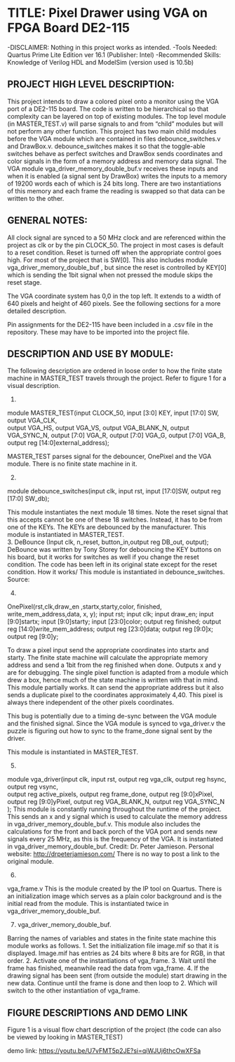 # TITLE: Pixel Drawer using VGA on FPGA Board DE2-115
-DISCLAIMER: Nothing in this project works as intended.
-Tools Needed: Quartus Prime Lite Edition ver 16.1 (Publisher: Intel)
-Recommended Skills: Knowledge of Verilog HDL and ModelSim (version used is 10.5b)

## PROJECT HIGH LEVEL DESCRIPTION: 

This project intends to draw a colored pixel onto a monitor using the VGA port of a DE2-115 board.  The code is written to be hierarchical so that complexity can be layered on top of existing modules. The top level module (in MASTER_TEST.v) will parse signals to and from “child” modules but will not perform any other function. This project has two main child modules before the VGA module which are contained in files debounce_switches.v and DrawBox.v. debounce_switches makes it so that the toggle-able switches behave as perfect switches and DrawBox sends coordinates and color signals in the form of a memory address and memory data signal.  The VGA module vga_driver_memory_double_buf.v receives these inputs and when it is enabled (a signal sent by DrawBox) writes the inputs to a memory of 19200 words each of which is 24 bits long.  There are two instantiations of this memory and each frame the reading is swapped so that data can be written to the other.

## GENERAL NOTES:
 
All clock signal are synced to a 50 MHz clock and are referenced within the project as clk or by the pin CLOCK_50. The project in most cases is default to a reset condition. Reset is turned off when the appropriate control goes high. For most of the project that is SW[0].  This also includes module vga_driver_memory_double_buf , but since the reset is controlled by KEY[0] which is sending the 1bit signal when not pressed the module skips the reset stage.

The VGA coordinate system has 0,0 in the top left. It extends to a width of 640 pixels and height of 460 pixels. See the following sections for a more detailed description.

Pin assignments for the DE2-115 have been included in a .csv file in the repository. These may have to be imported into the project file.

## DESCRIPTION AND USE BY MODULE: 

The following description are ordered in loose order to how the finite state machine in MASTER_TEST travels through the project. Refer to figure 1 for a visual description.

1.
module MASTER_TEST(input  CLOCK_50, input  [3:0]  KEY, input  [17:0] SW, output        VGA_CLK,  
output        VGA_HS, output        VGA_VS, output        VGA_BLANK_N, output        VGA_SYNC_N,
output [7:0]  VGA_R, output [7:0]  VGA_G, output [7:0]  VGA_B, output reg [14:0]external_address);

MASTER_TEST parses signal for the debouncer, OnePixel and the VGA module. There is no finite state machine in it.

2.
module debounce_switches(input clk, input rst, input [17:0]SW,  output reg [17:0] SW_db); 

This module instantiates the next module 18 times. Note the reset signal that this accepts cannot be one of these 18 switches. Instead, it has to be from one of the KEYs. The KEYs are debounced by the manufacturer. This module is instantiated in MASTER_TEST.  
3.
DeBounce (Input clk, n_reset, button_in,output reg DB_out, output);
DeBounce was written by Tony Storey for debouncing the KEY buttons on his board, but it works for switches as well if you change the reset condition. The code has been left in its original state except for the reset condition. How it works/
This module is instantiated in debounce_switches.
Source: 

4.
OnePixel(rst,clk,draw_en ,startx,starty,color, finished, write_mem_address,data, x, y);
input rst; input clk; input draw_en;
input [9:0]startx; input [9:0]starty; input [23:0]color;
output reg finished; output reg [14:0]write_mem_address; output reg [23:0]data;
output reg [9:0]x; output reg [9:0]y;

To draw a pixel input send the appropriate coordinates into startx and starty. The finite state machine will calculate the appropriate memory address and send a 1bit from the reg finished when done.  Outputs x and y are for debugging. The single pixel function is adapted from a module which drew a box, hence much of the state machine is written with that in mind.  This module partially works. It can send the appropriate address but it also sends a duplicate pixel to the coordinates approximately 4,40. This pixel is always there independent of the other pixels coordinates. 

This bug is potentially due to a timing de-sync between the VGA module and the finished signal. Since the VGA module is synced to vga_driver.v the puzzle is figuring out how to sync to the frame_done signal sent by the driver. 

This module is instantiated in MASTER_TEST. 

5. 

module vga_driver(input clk, input rst, output reg vga_clk, output reg hsync, output reg vsync,  
output reg active_pixels, output reg frame_done, output reg [9:0]xPixel, output reg [9:0]yPixel, 
output reg VGA_BLANK_N, output reg VGA_SYNC_N );
This module is constantly running throughout the runtime of the project.  This sends an x and y signal  which is used to calculate the memory address in vga_driver_memory_double_buf.v.  This module also includes the calculations for the front and back porch of the VGA port and sends new signals every 25 MHz, as this is the frequency of the VGA. 
 It is instantiated in vga_driver_memory_double_buf.
Credit: Dr. Peter Jamieson. Personal website: http://drpeterjamieson.com/
There is no way to post a link to the original module.

6. 

vga_frame.v
This is the module created by the IP tool on Quartus. There is an initialization image which serves as a plain color background and is the initial read from the module. This is instantiated twice in vga_driver_memory_double_buf.

7. vga_driver_memory_double_buf.

Barring the names of variables and states in the finite state machine this module works as follows.  1. Set the initialization file image.mif so that it is displayed. Image.mif has entries as 24 bits where 8 bits are for RGB, in that order. 2.  Activate one of the instantiations of vga_frame. 3. Wait until the frame has finished, meanwhile read the data from vga_frame. 4. If the drawing signal has been sent (from outside the module) start drawing in the new data. Continue until the frame is done and then loop to 2. Which will switch to the other instantiation of vga_frame.

## FIGURE DESCRIPTIONS AND DEMO LINK
Figure 1 is a visual flow chart description of the project (the code can also be viewed by looking in MASTER_TEST)

demo link: https://youtu.be/U7vFMT5p2JE?si=qiWJUj6thcOwXFSa
